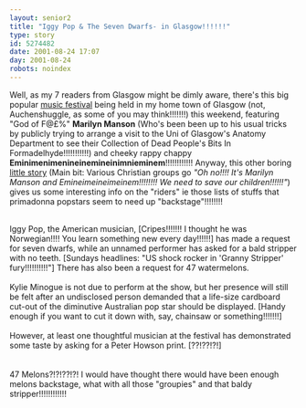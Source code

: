 ```yaml
---
layout: senior2
title: "Iggy Pop & The Seven Dwarfs- in Glasgow!!!!!!"
type: story
id: 5274482
date: 2001-08-24 17:07
day: 2001-08-24
robots: noindex
---
```

Well, as my 7 readers from Glasgow might be dimly aware, there's this big popular <a href="http:/www.gigonthegreen.co.uk/">music festival</a> being held in my home town of Glasgow (not, Auchenshuggle, as some of you may think!!!!!!!) this weekend, featuring "God of F@£%" <b>Marilyn Manson</b> (Who's been been up to his usual tricks by publicly trying to arrange a visit to the Uni of Glasgow's Anatomy Department to see their Collection of Dead People's Bits In Formadelhyde!!!!!!!!!!!) and cheeky rappy chappy <b>Eminimenimenineinemineinimnieminem</b>!!!!!!!!!!!! Anyway, this other boring <a href="http://www.theherald.co.uk/news/archive/24-8-19101-1-16-33.html">little story</a> (Main bit: Various Christian groups go <i>"Oh no!!!! It's Marilyn Manson and Emineimeineimeinem!!!!!!!! We need to save our children!!!!!!"</i>) gives us some interesting info on the "riders" ie those lists of stuffs that primadonna popstars seem to need up "backstage"!!!!!!!!<br/> <br/><div class="quote">Iggy Pop, the American musician, [Cripes!!!!!!! I thought he was Norwegian!!!! You learn something new every day!!!!!!] has made a request for seven dwarfs, while an unnamed performer has asked for a bald stripper with no teeth. [Sundays headlines: "US shock rocker in 'Granny Stripper' fury!!!!!!!!!!"] There has also been a request for 47 watermelons.<br/> <br/>Kylie Minogue is not due to perform at the show, but her presence will still be felt after an undisclosed person demanded that a life-size cardboard cut-out of the diminutive Australian pop star should be displayed. [Handy enough if you want to cut it down with, say, chainsaw or something!!!!!!!]<br/> <br/>However, at least one thoughtful musician at the festival has demonstrated some taste by asking for a Peter Howson print. [??!??!?!]</div> <br/> <br/>47 Melons?!?!??!?! I would have thought there would have been enough melons backstage, what with all those "groupies" and that baldy stripper!!!!!!!!!!!!
